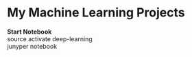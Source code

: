 # My Machine Learning Projects

<b>Start Notebook</b><br/>
source activate deep-learning<br/>
junyper notebook
